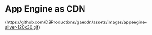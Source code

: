 # App Engine as CDN

(https://github.com/DBProductions/gaecdn/assets/images/appengine-silver-120x30.gif)
